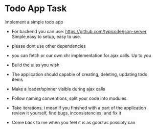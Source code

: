 # Todo App Task

Implement a simple todo app

* For backend you can use: https://github.com/typicode/json-server
  Simple,easy to setup, easy to use. 
* please dont use other dependencies
* you can fetch or our own xhr implementation for ajax calls. Up to you

* Build the ui as you wish
* The application should capable of creating, deleting, updating todo items
* Make a loader/spinner visible during ajax calls

* Follow naming conventions, split your code into modules. 
* Take iterations, i mean if you finished with a part of the application review it yourself, find bugs, inconsistencies, and fix it
* Come back to me when you feel it is as good as possibly can
